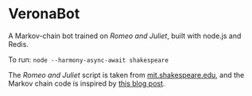 VeronaBot
=========

A Markov-chain bot trained on *Romeo and Juliet*, built with node.js and Redis.

To run: `node --harmony-async-await shakespeare`

The *Romeo and Juliet* script is taken from [mit.shakespeare.edu](http://shakespeare.mit.edu/romeo_juliet/full.html), and the Markov chain code is inspired by [this blog post](http://www.waratuman.com/2010/07/28/markov-chains-nodejs-and-redis/).
